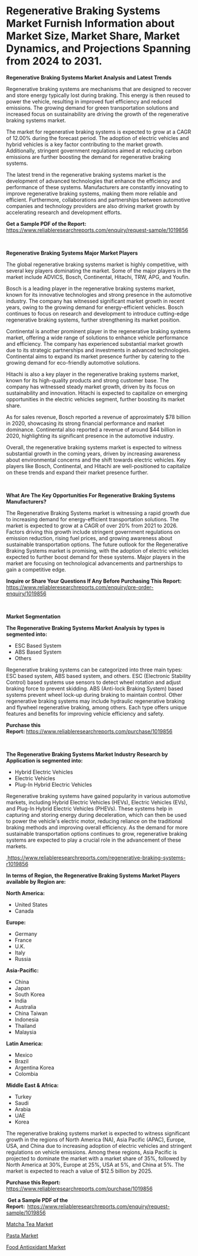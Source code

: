 <p><h1>Regenerative Braking Systems Market Furnish Information about Market Size, Market Share, Market Dynamics, and Projections Spanning from 2024 to 2031.</h1></p><p><strong>Regenerative Braking Systems Market Analysis and Latest Trends</strong></p>
<p><p>Regenerative braking systems are mechanisms that are designed to recover and store energy typically lost during braking. This energy is then reused to power the vehicle, resulting in improved fuel efficiency and reduced emissions. The growing demand for green transportation solutions and increased focus on sustainability are driving the growth of the regenerative braking systems market.</p><p>The market for regenerative braking systems is expected to grow at a CAGR of 12.00% during the forecast period. The adoption of electric vehicles and hybrid vehicles is a key factor contributing to the market growth. Additionally, stringent government regulations aimed at reducing carbon emissions are further boosting the demand for regenerative braking systems.</p><p>The latest trend in the regenerative braking systems market is the development of advanced technologies that enhance the efficiency and performance of these systems. Manufacturers are constantly innovating to improve regenerative braking systems, making them more reliable and efficient. Furthermore, collaborations and partnerships between automotive companies and technology providers are also driving market growth by accelerating research and development efforts.</p></p>
<p><strong>Get a Sample PDF of the Report:&nbsp;</strong> <a href="https://www.reliableresearchreports.com/enquiry/request-sample/1019856">https://www.reliableresearchreports.com/enquiry/request-sample/1019856</a></p>
<p>&nbsp;</p>
<p><strong>Regenerative Braking Systems Major Market Players</strong></p>
<p><p>The global regenerative braking systems market is highly competitive, with several key players dominating the market. Some of the major players in the market include ADVICS, Bosch, Continental, Hitachi, TRW, APG, and Youfin.</p><p>Bosch is a leading player in the regenerative braking systems market, known for its innovative technologies and strong presence in the automotive industry. The company has witnessed significant market growth in recent years, owing to the growing demand for energy-efficient vehicles. Bosch continues to focus on research and development to introduce cutting-edge regenerative braking systems, further strengthening its market position.</p><p>Continental is another prominent player in the regenerative braking systems market, offering a wide range of solutions to enhance vehicle performance and efficiency. The company has experienced substantial market growth due to its strategic partnerships and investments in advanced technologies. Continental aims to expand its market presence further by catering to the growing demand for eco-friendly automotive solutions.</p><p>Hitachi is also a key player in the regenerative braking systems market, known for its high-quality products and strong customer base. The company has witnessed steady market growth, driven by its focus on sustainability and innovation. Hitachi is expected to capitalize on emerging opportunities in the electric vehicles segment, further boosting its market share.</p><p>As for sales revenue, Bosch reported a revenue of approximately $78 billion in 2020, showcasing its strong financial performance and market dominance. Continental also reported a revenue of around $44 billion in 2020, highlighting its significant presence in the automotive industry.</p><p>Overall, the regenerative braking systems market is expected to witness substantial growth in the coming years, driven by increasing awareness about environmental concerns and the shift towards electric vehicles. Key players like Bosch, Continental, and Hitachi are well-positioned to capitalize on these trends and expand their market presence further.</p></p>
<p>&nbsp;</p>
<p><strong>What Are The Key Opportunities For Regenerative Braking Systems Manufacturers?</strong></p>
<p><p>The Regenerative Braking Systems market is witnessing a rapid growth due to increasing demand for energy-efficient transportation solutions. The market is expected to grow at a CAGR of over 20% from 2021 to 2026. Factors driving this growth include stringent government regulations on emission reduction, rising fuel prices, and growing awareness about sustainable transportation options. The future outlook for the Regenerative Braking Systems market is promising, with the adoption of electric vehicles expected to further boost demand for these systems. Major players in the market are focusing on technological advancements and partnerships to gain a competitive edge.</p></p>
<p><strong>Inquire or Share Your Questions If Any Before Purchasing This Report:</strong> <a href="https://www.reliableresearchreports.com/enquiry/pre-order-enquiry/1019856">https://www.reliableresearchreports.com/enquiry/pre-order-enquiry/1019856</a></p>
<p>&nbsp;</p>
<p><strong>Market Segmentation</strong></p>
<p><strong>The Regenerative Braking Systems Market Analysis by types is segmented into:</strong></p>
<p><ul><li>ESC Based System</li><li>ABS Based System</li><li>Others</li></ul></p>
<p><p>Regenerative braking systems can be categorized into three main types: ESC based system, ABS based system, and others. ESC (Electronic Stability Control) based systems use sensors to detect wheel rotation and adjust braking force to prevent skidding. ABS (Anti-lock Braking System) based systems prevent wheel lock-up during braking to maintain control. Other regenerative braking systems may include hydraulic regenerative braking and flywheel regenerative braking, among others. Each type offers unique features and benefits for improving vehicle efficiency and safety.</p></p>
<p><strong>Purchase this Report:&nbsp;</strong><a href="https://www.reliableresearchreports.com/purchase/1019856">https://www.reliableresearchreports.com/purchase/1019856</a></p>
<p>&nbsp;</p>
<p><strong>The Regenerative Braking Systems Market Industry Research by Application is segmented into:</strong></p>
<p><ul><li>Hybrid Electric Vehicles</li><li>Electric Vehicles</li><li>Plug-In Hybrid Electric Vehicles</li></ul></p>
<p><p>Regenerative braking systems have gained popularity in various automotive markets, including Hybrid Electric Vehicles (HEVs), Electric Vehicles (EVs), and Plug-In Hybrid Electric Vehicles (PHEVs). These systems help in capturing and storing energy during deceleration, which can then be used to power the vehicle's electric motor, reducing reliance on the traditional braking methods and improving overall efficiency. As the demand for more sustainable transportation options continues to grow, regenerative braking systems are expected to play a crucial role in the advancement of these markets.</p></p>
<p><a href="https://www.reliableresearchreports.com/regenerative-braking-systems-r1019856">&nbsp;https://www.reliableresearchreports.com/regenerative-braking-systems-r1019856</a></p>
<p><strong>In terms of Region, the Regenerative Braking Systems Market Players available by Region are:</strong></p>
<p>
    <p> <strong> North America: </strong>
        <ul>
            <li>United States</li>
            <li>Canada</li>
        </ul>
        </p> 
    <p> <strong> Europe: </strong>
        <ul>
            <li>Germany</li>
            <li>France</li>
            <li>U.K.</li>
            <li>Italy</li>
            <li>Russia</li>
        </ul>
        </p> 
    <p> <strong> Asia-Pacific: </strong>
        <ul>
            <li>China</li>
            <li>Japan</li>
            <li>South Korea</li>
            <li>India</li>
            <li>Australia</li>
            <li>China Taiwan</li>
            <li>Indonesia</li>
            <li>Thailand</li>
            <li>Malaysia</li>
        </ul>
        </p> 
    <p> <strong> Latin America: </strong>
        <ul>
            <li>Mexico</li>
            <li>Brazil</li>
            <li>Argentina Korea</li>
            <li>Colombia</li>
        </ul>
        </p> 
    <p> <strong> Middle East & Africa: </strong>
        <ul>
            <li>Turkey</li>
            <li>Saudi</li>
            <li>Arabia</li>
            <li>UAE</li>
            <li>Korea</li>
        </ul>
    </p>
    </p>
<p><p>The regenerative braking systems market is expected to witness significant growth in the regions of North America (NA), Asia Pacific (APAC), Europe, USA, and China due to increasing adoption of electric vehicles and stringent regulations on vehicle emissions. Among these regions, Asia Pacific is projected to dominate the market with a market share of 35%, followed by North America at 30%, Europe at 25%, USA at 5%, and China at 5%. The market is expected to reach a value of $12.5 billion by 2025.</p></p>
<p><strong>Purchase this Report: </strong><a href="https://www.reliableresearchreports.com/purchase/1019856">https://www.reliableresearchreports.com/purchase/1019856</a></p>
<p>&nbsp;<strong>Get a Sample PDF of the Report:&nbsp;&nbsp;</strong><a href="https://www.reliableresearchreports.com/enquiry/request-sample/1019856">https://www.reliableresearchreports.com/enquiry/request-sample/1019856</a></p>
<p><strong></strong></p>
<p><p><a href="https://medium.com/@jacobwilkins67/matcha-tea-industry-analysis-report-its-market-size-share-trends-by-application-region-f35524608542">Matcha Tea Market</a></p><p><a href="https://medium.com/@fredyconn_73380/pasta-market-report-by-product-type-dry-pasta-fresh-pasta-end-use-residential-restaurant-and-46405f03cdab">Pasta Market</a></p><p><a href="https://medium.com/@tiannaorton6767/food-antioxidant-market-a-global-and-regional-analysis-focus-on-region-country-level-analysis-bf0eac1552d4">Food Antioxidant Market</a></p></p>